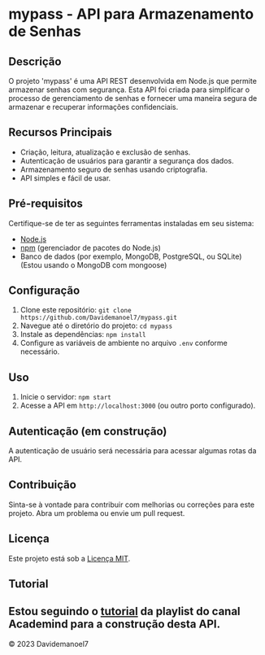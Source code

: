 # mypass - API para Armazenamento de Senhas

## Descrição
O projeto 'mypass' é uma API REST desenvolvida em Node.js que permite armazenar senhas com segurança. Esta API foi criada para simplificar o processo de gerenciamento de senhas e fornecer uma maneira segura de armazenar e recuperar informações confidenciais.

## Recursos Principais
- Criação, leitura, atualização e exclusão de senhas.
- Autenticação de usuários para garantir a segurança dos dados.
- Armazenamento seguro de senhas usando criptografia.
- API simples e fácil de usar.

## Pré-requisitos
Certifique-se de ter as seguintes ferramentas instaladas em seu sistema:
- [Node.js](https://nodejs.org/)
- [npm](https://www.npmjs.com/) (gerenciador de pacotes do Node.js)
- Banco de dados (por exemplo, MongoDB, PostgreSQL, ou SQLite) (Estou usando o MongoDB com mongoose)

## Configuração
1. Clone este repositório: `git clone https://github.com/Davidemanoel7/mypass.git`
2. Navegue até o diretório do projeto: `cd mypass`
3. Instale as dependências: `npm install`
4. Configure as variáveis de ambiente no arquivo `.env` conforme necessário.

## Uso
1. Inicie o servidor: `npm start`
2. Acesse a API em `http://localhost:3000` (ou outro porto configurado).

## Autenticação (em construção)
A autenticação de usuário será necessária para acessar algumas rotas da API.

## Contribuição
Sinta-se à vontade para contribuir com melhorias ou correções para este projeto. Abra um problema ou envie um pull request.

## Licença
Este projeto está sob a [Licença MIT](LICENSE).

## Tutorial
Estou seguindo o [tutorial](https://www.youtube.com/playlist?list=PL55RiY5tL51q4D-B63KBnygU6opNPFk_q) da playlist do canal Academind para a construção desta API.
---

© 2023 Davidemanoel7